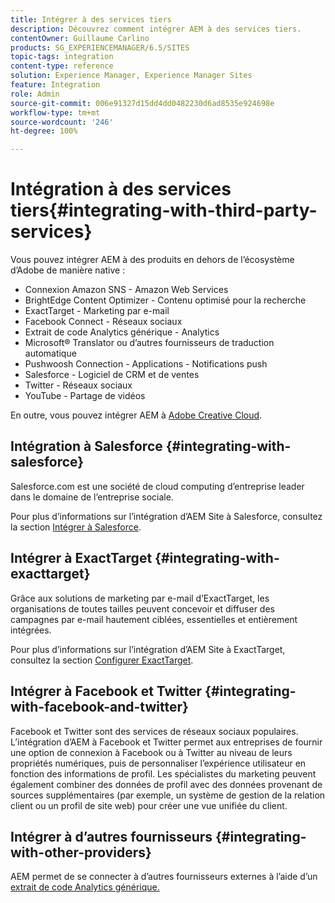 ```yaml
---
title: Intégrer à des services tiers
description: Découvrez comment intégrer AEM à des services tiers.
contentOwner: Guillaume Carlino
products: SG_EXPERIENCEMANAGER/6.5/SITES
topic-tags: integration
content-type: reference
solution: Experience Manager, Experience Manager Sites
feature: Integration
role: Admin
source-git-commit: 006e91327d15dd4dd0482230d6ad8535e924698e
workflow-type: tm+mt
source-wordcount: '246'
ht-degree: 100%

---
```


# Intégration à des services tiers{#integrating-with-third-party-services}

Vous pouvez intégrer AEM à des produits en dehors de l’écosystème d’Adobe de manière native :

* Connexion Amazon SNS - Amazon Web Services
* BrightEdge Content Optimizer - Contenu optimisé pour la recherche
* ExactTarget - Marketing par e-mail
* Facebook Connect - Réseaux sociaux
* Extrait de code Analytics générique - Analytics
* Microsoft® Translator ou d’autres fournisseurs de traduction automatique
* Pushwoosh Connection - Applications - Notifications push
* Salesforce - Logiciel de CRM et de ventes
* Twitter - Réseaux sociaux
* YouTube - Partage de vidéos

En outre, vous pouvez intégrer AEM à [Adobe Creative Cloud](/help/assets/aem-cc-integration-best-practices.md).

## Intégration à Salesforce {#integrating-with-salesforce}

Salesforce.com est une société de cloud computing d’entreprise leader dans le domaine de l’entreprise sociale.

Pour plus d’informations sur l’intégration d’AEM Site à Salesforce, consultez la section [Intégrer à Salesforce](/help/sites-administering/salesforce.md).


## Intégrer à ExactTarget {#integrating-with-exacttarget}

Grâce aux solutions de marketing par e-mail d’ExactTarget, les organisations de toutes tailles peuvent concevoir et diffuser des campagnes par e-mail hautement ciblées, essentielles et entièrement intégrées.

Pour plus d’informations sur l’intégration d’AEM Site à ExactTarget, consultez la section [Configurer ExactTarget](/help/sites-administering/exacttarget.md).

## Intégrer à Facebook et Twitter {#integrating-with-facebook-and-twitter}

Facebook et Twitter sont des services de réseaux sociaux populaires. L’intégration d’AEM à Facebook et Twitter permet aux entreprises de fournir une option de connexion à Facebook ou à Twitter au niveau de leurs propriétés numériques, puis de personnaliser l’expérience utilisateur en fonction des informations de profil. Les spécialistes du marketing peuvent également combiner des données de profil avec des données provenant de sources supplémentaires (par exemple, un système de gestion de la relation client ou un profil de site web) pour créer une vue unifiée du client.

## Intégrer à d’autres fournisseurs {#integrating-with-other-providers}

AEM permet de se connecter à d’autres fournisseurs externes à l’aide d’un [extrait de code Analytics générique.](/help/sites-administering/external-providers.md)
